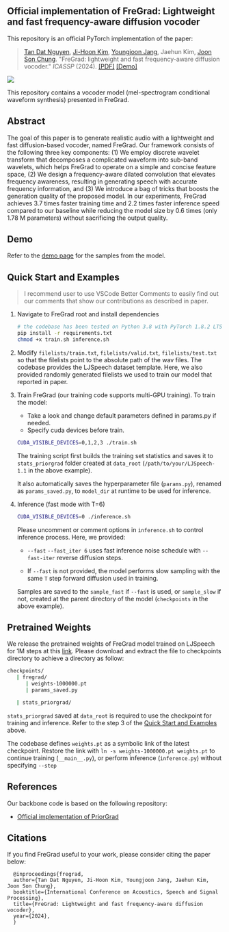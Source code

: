 ## Official implementation of  __FreGrad: Lightweight and fast frequency-aware diffusion vocoder__

This repository is an official PyTorch implementation of the paper:

> [Tan Dat Nguyen](https://signofthefour.github.io/), [Ji-Hoon Kim](https://sites.google.com/view/jhoonkim/), [Youngjoon Jang](https://art-jang.github.io/), Jaehun Kim, [Joon Son Chung](https://mmai.io/joon/). "FreGrad: lightweight and fast frequency-aware diffusion vocoder." _ICASSP_ (2024).
>[[PDF]](https://mmai.io/pubs/pdfs/nguyen24a.pdf)
>[[Demo]](https://mm.kaist.ac.kr/projects/FreGrad)

![](./pics/fregrad.gif)

This repository contains a vocoder model (mel-spectrogram conditional waveform synthesis) presented in FreGrad.

## Abstract
The goal of this paper is to generate realistic audio with a lightweight and fast diffusion-based vocoder, named FreGrad. Our framework consists of the following three key components: (1) We employ discrete wavelet transform that decomposes a complicated waveform into sub-band wavelets, which helps FreGrad to operate on a simple and concise feature space, (2) We design a frequency-aware dilated convolution that elevates frequency awareness, resulting in generating speech with accurate frequency information, and (3) We introduce a bag of tricks that boosts the generation quality of the proposed model. In our experiments, FreGrad achieves $3.7$ times faster training time and $2.2$ times faster inference speed compared to our baseline while reducing the model size by $0.6$ times (only $1.78$ M parameters) without sacrificing the output quality.

## Demo

Refer to the [demo page](https://mm.kaist.ac.kr/projects/FreGrad) for the samples from the model.

## Quick Start and Examples

> I recommend user to use VSCode Better Comments to easily find out our comments that show our contributions as described in paper.

1. Navigate to FreGrad root and install dependencies
   ```bash
   # the codebase has been tested on Python 3.8 with PyTorch 1.8.2 LTS and 1.10.2 conda binaries
   pip install -r requirements.txt
   chmod +x train.sh inference.sh
   ```

2. Modify `filelists/train.txt`, `filelists/valid.txt`, `filelists/test.txt` so that the filelists point to the absolute path of the wav files. The codebase provides the LJSpeech dataset template. Here, we also provided randomly generated filelists we used to train our model that reported in paper.

3. Train FreGrad (our training code supports multi-GPU training). To train the model:
   -  Take a look and change default parameters defined in params.py if needed.
   - Specify cuda devices before train.

   ```bash
   CUDA_VISIBLE_DEVICES=0,1,2,3 ./train.sh
   ```
   The training script first builds the training set statistics and saves it to `stats_priorgrad` folder created at `data_root` (`/path/to/your/LJSpeech-1.1` in the above example).

   It also automatically saves the hyperparameter file (`params.py`), renamed as `params_saved.py`, to `model_dir` at runtime to be used for inference.

4. Inference (fast mode with T=6)
   ```bash
   CUDA_VISIBLE_DEVICES=0 ./inference.sh
   ```
   Please uncomment or comment options in `inference.sh` to control inference process. Here, we provided:
      - `--fast` `--fast_iter 6` uses fast inference noise schedule with `--fast-iter` reverse diffusion steps.
   
      - If `--fast` is not provided, the model performs slow sampling with the same `T` step forward diffusion used in training.

   Samples are saved to the `sample_fast` if `--fast` is used, or `sample_slow` if not, created at the parent directory of the model (`checkpoints` in the above example). 

## Pretrained Weights
We release the pretrained weights of FreGrad model trained on LJSpeech for 1M steps at this [link](https://drive.google.com/drive/folders/1sOLFglnoGsUusSl5rBr_K7m82Y4RVBK9?usp=sharing). Please download and extract the file to checkpoints directory to achieve a directory as follow: 
```bash
checkpoints/
   | fregrad/
      | weights-1000000.pt
      | params_saved.py

   | stats_priorgrad/
```

`stats_priorgrad` saved at `data_root` is required to use the checkpoint for training and inference. Refer to the step 3 of the [Quick Start and Examples](#quick-start-and-examples) above.


The codebase defines `weights.pt` as a symbolic link of the latest checkpoint.
Restore the link with `ln -s weights-1000000.pt weights.pt` to continue training (`__main__.py`), or perform inference (`inference.py`) without specifying `--step`

## References
Our backbone code is based on the following repository:
- [Official implementation of PriorGrad](https://github.com/microsoft/NeuralSpeech/tree/master/PriorGrad-vocoder)

## Citations
If you find FreGrad useful to your work, please consider citing the paper below:

      @inproceedings{fregrad,
      author={Tan Dat Nguyen, Ji-Hoon Kim, Youngjoon Jang, Jaehun Kim, Joon Son Chung},
      booktitle={International Conference on Acoustics, Speech and Signal Processing}, 
      title={FreGrad: Lightweight and fast frequency-aware diffusion vocoder}, 
      year={2024},
      }

